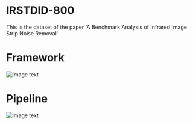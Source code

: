# IRSTDID-800
This is the dataset of  the paper 'A Benchmark Analysis of Infrared Image Strip Noise Removal'

# Framework  
![Image text](https://github.com/xdFai/IRSTDID-800/blob/main/Fig/picture01.png)

# Pipeline
![Image text](https://github.com/xdFai/IRSTDID-800/blob/main/Fig/picture02.png)
